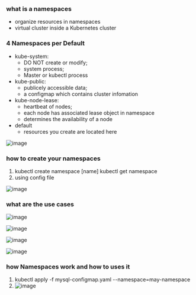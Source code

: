 ### what is a namespaces
- organize resources in namespaces
- virtual cluster inside a Kubernetes cluster

### 4 Namespaces per Default
- kube-system: 
  - DO NOT create or modify; 
  - system process; 
  - Master or kubectl process
- kube-public: 
  - publicely accessible data; 
  - a configmap which contains cluster infomation
- kube-node-lease: 
  - heartbeat of nodes; 
  - each node has associated lease object in namespace
  - determines the availability of a node
- default
  - resources you create are located here

![image](https://user-images.githubusercontent.com/35073431/206932336-9355c71b-a747-489a-b867-120ac9cf438a.png)
### how to create your namespaces
1. kubectl create namespace [name]
   kubectl get namespace
2. using config file

![image](https://user-images.githubusercontent.com/35073431/206932486-4e32fcce-8002-4b98-a4b0-a7932c98fb0e.png)


### what are the use cases
![image](https://user-images.githubusercontent.com/35073431/206932579-5f636ab0-6793-4543-b316-83501698a928.png)

![image](https://user-images.githubusercontent.com/35073431/206932670-18e7d144-2638-4010-a588-f45a244e0c76.png)

![image](https://user-images.githubusercontent.com/35073431/206932726-b418a71c-5f03-4bd0-bf58-cf80343f32e4.png)

![image](https://user-images.githubusercontent.com/35073431/206932800-2c835777-074f-4bf4-bc9d-2b8081c14003.png)



### how Namespaces work and how to uses it
1. kubectl apply -f mysql-configmap.yaml --namespace=may-namespace
2. ![image](https://user-images.githubusercontent.com/35073431/206933149-19fce7a2-dc20-4c51-b29e-3a4a49cba670.png)

